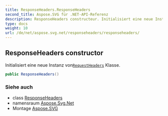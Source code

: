 ```yaml
---
title: ResponseHeaders.ResponseHeaders
second_title: Aspose.SVG für .NET-API-Referenz
description: ResponseHeaders constructeur. Initialisiert eine neue Instanz vonRequestHeaders Klasse.
type: docs
weight: 10
url: /de/net/aspose.svg.net/responseheaders/responseheaders/
---
```

## ResponseHeaders constructor

Initialisiert eine neue Instanz von[`RequestHeaders`](../../requestheaders/) Klasse.

```csharp
public ResponseHeaders()
```

### Siehe auch

* class [ResponseHeaders](../)
* namensraum [Aspose.Svg.Net](../../responseheaders/)
* Montage [Aspose.SVG](../../../)


